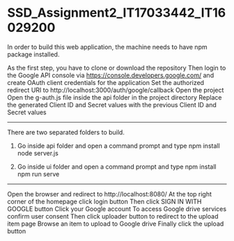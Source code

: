 # SSD_Assignment2_IT17033442_IT16029200

In order to build this web application, the machine needs to have npm package installed.

As the first step, you have to clone or download the repository
Then login to the Google API console via https://console.developers.google.com/ and create OAuth client credentials for the application
Set the authorized redirect URI to http://localhost:3000/auth/google/callback
Open the project
Open the g-auth.js file inside the api folder in the project directory
Replace the generated Client ID and Secret values with the previous Client ID and Secret values

---------------------------------------------------------------
There are two separated folders to build. 
1. Go inside api folder and open a command prompt and type
   npm install
   node server.js
   
2. Go inside ui folder and open a command prompt and type
    npm install
    npm run serve
----------------------------------------------------------------  

Open the browser and redirect to http://localhost:8080/
At the top right corner of the homepage click login button
Then click SIGN IN WITH GOOGLE button
Click your Google account
To access Google drive services confirm user consent
Then click uploader button to redirect to the upload item page
Browse an item to upload to Google drive
Finally click the upload button 

